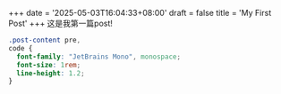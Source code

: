 +++
date = '2025-05-03T16:04:33+08:00'
draft = false
title = 'My First Post'
+++
这是我第一篇post!

```css
.post-content pre,
code {
  font-family: "JetBrains Mono", monospace;
  font-size: 1rem;
  line-height: 1.2;
}
```
